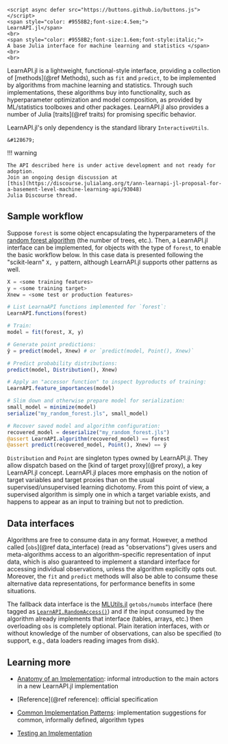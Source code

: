 ```@raw html
<script async defer src="https://buttons.github.io/buttons.js"></script>
<span style="color: #9558B2;font-size:4.5em;">
LearnAPI.jl</span>
<br>
<span style="color: #9558B2;font-size:1.6em;font-style:italic;">
A base Julia interface for machine learning and statistics </span>
<br>
<br>
```

LearnAPI.jl is a lightweight, functional-style interface, providing a
collection of [methods](@ref Methods), such as `fit` and `predict`, to be implemented by
algorithms from machine learning and statistics. Through such implementations, these
algorithms buy into functionality, such as hyperparameter optimization and model
composition, as provided by ML/statistics toolboxes and other packages. LearnAPI.jl also
provides a number of Julia [traits](@ref traits) for promising specific behavior.

LearnAPI.jl's only dependency is the standard library `InteractiveUtils`. 

```@raw html
&#128679;
```

!!! warning

	The API described here is under active development and not ready for adoption.
	Join an ongoing design discussion at
	[this](https://discourse.julialang.org/t/ann-learnapi-jl-proposal-for-a-basement-level-machine-learning-api/93048)
	Julia Discourse thread.


## Sample workflow

Suppose `forest` is some object encapsulating the hyperparameters of the [random forest
algorithm](https://en.wikipedia.org/wiki/Random_forest) (the number of trees, etc.). Then,
a LearnAPI.jl interface can be implemented, for objects with the type of `forest`, to
enable the basic workflow below. In this case data is presented following the
"scikit-learn" `X, y` pattern, although LearnAPI.jl supports other patterns as well.

```julia
X = <some training features>
y = <some training target>
Xnew = <some test or production features>

# List LearnaAPI functions implemented for `forest`:
LearnAPI.functions(forest)

# Train:
model = fit(forest, X, y)

# Generate point predictions:
ŷ = predict(model, Xnew) # or `predict(model, Point(), Xnew)`

# Predict probability distributions:
predict(model, Distribution(), Xnew)

# Apply an "accessor function" to inspect byproducts of training:
LearnAPI.feature_importances(model)

# Slim down and otherwise prepare model for serialization:
small_model = minimize(model)
serialize("my_random_forest.jls", small_model)

# Recover saved model and algorithm configuration:
recovered_model = deserialize("my_random_forest.jls")
@assert LearnAPI.algorithm(recovered_model) == forest
@assert predict(recovered_model, Point(), Xnew) == ŷ
```

`Distribution` and `Point` are singleton types owned by LearnAPI.jl. They allow
dispatch based on the [kind of target proxy](@ref proxy), a key LearnAPI.jl concept.
LearnAPI.jl places more emphasis on the notion of target variables and target proxies than
on the usual supervised/unsupervised learning dichotomy. From this point of view, a
supervised algorithm is simply one in which a target variable exists, and happens to
appear as an input to training but not to prediction.

## Data interfaces

Algorithms are free to consume data in any format. However, a method called [`obs`](@ref
data_interface) (read as "observations") gives users and meta-algorithms access to an
algorithm-specific representation of input data, which is also guaranteed to implement a
standard interface for accessing individual observations, unless the algorithm explicitly
opts out. Moreover, the `fit` and `predict` methods will also be able to consume these
alternative data representations, for performance benefits in some situations.

The fallback data interface is the [MLUtils.jl](https://github.com/JuliaML/MLUtils.jl)
`getobs/numobs` interface (here tagged as [`LearnAPI.RandomAccess()`](@ref)) and if the
input consumed by the algorithm already implements that interface (tables, arrays, etc.)
then overloading `obs` is completely optional. Plain iteration interfaces, with or without
knowledge of the number of observations, can also be specified (to support, e.g., data
loaders reading images from disk).

## Learning more

- [Anatomy of an Implementation](@ref): informal introduction to the main actors in a new
  LearnAPI.jl implementation

- [Reference](@ref reference): official specification

- [Common Implementation Patterns](@ref): implementation suggestions for common,
  informally defined, algorithm types

- [Testing an Implementation](@ref)

